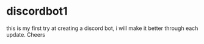 # discordbot1
this is my first try at creating a discord bot, i will make it better through each update. Cheers
